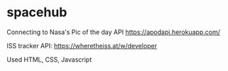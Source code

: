 # spacehub

Connecting to Nasa's Pic of the day API 
https://apodapi.herokuapp.com/

ISS tracker API:
https://wheretheiss.at/w/developer

Used HTML, CSS, Javascript
